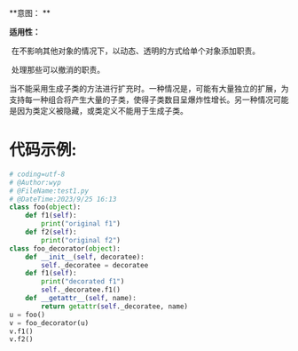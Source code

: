 **意图： **

**适用性：**

 在不影响其他对象的情况下，以动态、透明的方式给单个对象添加职责。

 处理那些可以撤消的职责。

当不能采用生成子类的方法进行扩充时。一种情况是，可能有大量独立的扩展，为支持每一种组合将产生大量的子类，使得子类数目呈爆炸性增长。另一种情况可能是因为类定义被隐藏，或类定义不能用于生成子类。

# 代码示例:

```python
# coding=utf-8
# @Author:wyp
# @FileName:test1.py
# @DateTime:2023/9/25 16:13
class foo(object):
    def f1(self):
        print("original f1")
    def f2(self):
        print("original f2")
class foo_decorator(object):
    def __init__(self, decoratee):
        self._decoratee = decoratee
    def f1(self):
        print("decorated f1")
        self._decoratee.f1()
    def __getattr__(self, name):
        return getattr(self._decoratee, name)
u = foo()
v = foo_decorator(u)
v.f1()
v.f2()
```